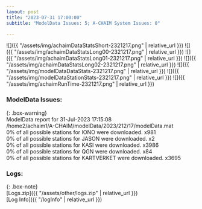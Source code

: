 ```yaml
---
layout: post
title: "2023-07-31 17:00:00"
subtitle: "ModelData Issues: 5; A-CHAIM System Issues: 0"

---
```


![]({{ "/assets/img/achaimDataStatsShort-2321217.png" | relative_url }})
![]({{ "/assets/img/achaimDataStatsLong00-2321217.png" | relative_url }})
![]({{ "/assets/img/achaimDataStatsLong01-2321217.png" | relative_url }})
![]({{ "/assets/img/achaimDataStatsLong02-2321217.png" | relative_url }})
![]({{ "/assets/img/modelDataDataStats-2321217.png" | relative_url }})
![]({{ "/assets/img/modelDataStationStats-2321217.png" | relative_url }})
![]({{ "/assets/img/achaimRunTime-2321217.png" | relative_url }})


### ModelData Issues:  
  
{: .box-warning}  
 ModelData report for 31-Jul-2023 17:15:08   
 /home2/achaim1/A-CHAIM/modelData/2023/212/17/modelData.mat   
 0% of all possible stations for IONO were downloaded. x981   
 0% of all possible stations for JASON were downloaded. x2   
 0% of all possible stations for KASI were downloaded. x3986   
 0% of all possible stations for QGN were downloaded. x84   
 0% of all possible stations for KARTVERKET were downloaded. x3695   
  


### Logs:  
  
{: .box-note}  
[Logs.zip]({{ "/assets/other/logs.zip" | relative_url }})  
[Log Info]({{ "/logInfo" | relative_url }})  
